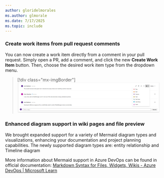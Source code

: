 ```yaml
---
author: gloridelmorales
ms.author: glmorale
ms.date: 7/17/2025
ms.topic: include
---
```


### Create work items from pull request comments

You can now create a work item directly from a comment in your pull request. Simply open a PR, add a comment, and click the new **Create Work Item** button. Then, choose the desired work item type from the dropdown menu.

> [!div class="mx-imgBorder"]
> [![Screenshot of sample.kql](../../media/259-repos-01.png "Screenshot of sample.kql")](../../media/259-repos-01.png#lightbox)

### Enhanced diagram support in wiki pages and file preview

We brought expanded support for a variety of Mermaid diagram types and visualizations, enhancing your documentation and project planning capabilities. The newly supported diagram types are: entity relationship and Timeline diagram

More information about Mermaid support in Azure DevOps can be found in official documentation: [Markdown Syntax for Files, Widgets, Wikis - Azure DevOps | Microsoft Learn](/azure/devops/project/wiki/markdown-guidance?view=azure-devops#work-with-mermaid-diagrams)